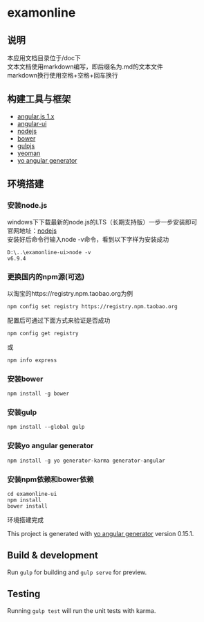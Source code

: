 # examonline  

## 说明  

本应用文档目录位于/doc下  
文本文档使用markdown编写，即后缀名为.md的文本文件  
markdown换行使用空格+空格+回车换行  

## 构建工具与框架  

* [angular.js 1.x](https://github.com/angular/angular.js)  
* [angular-ui](http://angular-ui.github.io/bootstrap/)  
* [nodejs](https://nodejs.org/en/)  
* [bower](https://bower.io/)  
* [gulpjs](http://gulpjs.com/)  
* [yeoman](http://yeoman.io/)  
* [yo angular generator](https://github.com/yeoman/generator-angular)  

## 环境搭建  

### 安装node.js  
windows下下载最新的node.js的LTS（长期支持版）一步一步安装即可  
官网地址：[nodejs](https://nodejs.org/en/)  
安装好后命令行输入node -v命令，看到以下字样为安装成功  
```
D:\..\examonline-ui>node -v
v6.9.4
```

### 更换国内的npm源(可选)  
以淘宝的https://registry.npm.taobao.org为例  
```
npm config set registry https://registry.npm.taobao.org
```

配置后可通过下面方式来验证是否成功  
```
npm config get registry
```

或  
```
npm info express
```

### 安装bower  
```
npm install -g bower
```

### 安装gulp  
```
npm install --global gulp
```

### 安装yo angular generator  
```
npm install -g yo generator-karma generator-angular
```

### 安装npm依赖和bower依赖  
```
cd examonline-ui
npm install
bower install
```

环境搭建完成  

This project is generated with [yo angular generator](https://github.com/yeoman/generator-angular)
version 0.15.1.

## Build & development

Run `gulp` for building and `gulp serve` for preview.

## Testing

Running `gulp test` will run the unit tests with karma.
